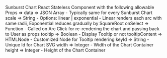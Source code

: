 Sunburst Chart React Stateless Component with the following allowable Props =>
data => JSON Array - Typically same for every Sunburst Chart
scale => String - Options: linear | exponential - Linear renders each arc with same radii, Exponential reduces gradually by SquareRoot
onSelect => Function - Called on Arc Click for re-rendering the chart and passing back to User as props
tooltip => Boolean - Display Tooltip or not
tooltipContent => HTMLNode - Customized Node for Tooltip rendering
keyId => String - Unique Id for Chart SVG
width => Integer - Width of the Chart Container
height => Integer - Height of the Chart Container
